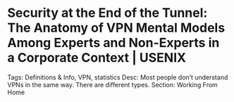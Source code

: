 # Security at the End of the Tunnel: The Anatomy of VPN Mental Models Among Experts and Non-Experts in a Corporate Context | USENIX

Tags: Definitions & Info, VPN, statistics
Desc: Most people don’t understand VPNs in the same way.  There are different types.
Section: Working From Home
